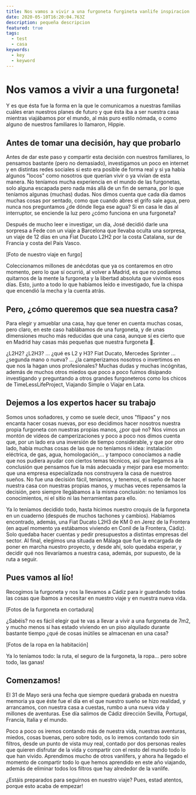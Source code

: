 ```yaml
---
title: Nos vamos a vivir a una furgoneta furgineta vanlife inspiracion comenzamos aventuras
date: 2020-05-10T16:20:04.763Z
description: pequeña descripcion
featured: true
tags:
  - test
  - casa
keywords:
  - key
  - keyword
---
```


# Nos vamos a vivir a una furgoneta!

Y es que ésta fue la forma en la que le comunicamos a nuestras familias cuáles eran nuestros planes de futuro y que ésta iba a ser nuestra casa mientras viajábamos por el mundo, al más puro estilo nómada, o como alguno de nuestros familiares lo llamaron, Hippie.

## Antes de tomar una decisión, hay que probarlo

Antes de dar este paso y compartir esta decisión con nuestros familiares, lo pensamos bastante (pero no demasiado), investigamos un poco en internet y en distintas redes sociales si esto era posible de forma real y si ya había algunos "locos" como nosotros que querían vivir o ya vivían de esta manera. No teníamos mucha experiencia en el mundo de las furgonetas, solo alguna escapada pero nada más allá de un fin de semana, por lo que teníamos algunas (muchas) dudas. Nos dimos cuenta que cada día damos muchas cosas por sentado, como que cuando abres el grifo sale agua, pero nunca nos preguntamos ¿de dónde llega ese agua? Si en casa le das al interruptor, se enciende la luz pero ¿cómo funciona en una furgoneta?

Después de mucho leer e investigar, un día, José decidió darle una sorpresa a Fede con un viaje a Barcelona que llevaba oculta una sorpresa, un viaje de 12 días en una Fiat Ducato L2H2 por la costa Catalana, sur de Francia y costa del País Vasco.

[Foto de nuestro viaje en furgo]

Coleccionamos millones de anécdotas que ya os contaremos en otro momento, pero lo que sí ocurrió, al volver a Madrid, es que no podíamos quitarnos de la mente la furgoneta y la libertad absoluta que vivimos esos días. Esto, junto a todo lo que habíamos leído e investigado, fue la chispa que encendió la mecha y la cuenta atrás.

## Pero, ¿cómo queremos que sea nuestra casa?

Para elegir y amueblar una casa, hay que tener en cuenta muchas cosas, pero claro, en este caso hablábamos de una furgoneta, y de unas dimensiones mucho más reducidas que una casa, aunque sí es cierto que en Madrid hay casas más pequeñas que nuestra furgoneta 👅.

¿L2H2? ¿L2H3? ... ¿qué es L2 y H3? Fiat Ducato, Mercedes Sprinter ... ¿segunda mano o nueva? ... ¿la camperizamos nosotros o invertimos en que nos la hagan unos profesionales? Muchas dudas y muchas incógnitas, además de muchos otros miedos que poco a poco fuimos disipando investigando y preguntando a otros grandes furgoneteros como los chicos de TimeLessLifeProject, Viajando Simple o Viajar en Lata.

## Dejemos a los expertos hacer su trabajo

Somos unos soñadores, y como se suele decir, unos "flipaos" y nos encanta hacer cosas nuevas, por eso decidimos hacer nosotros nuestra propia furgoneta con nuestras propias manos, ¿por qué no? Nos vimos un montón de vídeos de camperizaciones y poco a poco nos dimos cuenta que, por un lado era una inversión de tiempo considerable, y que por otro lado, había muchas cosas de las que no teníamos ni idea: instalación eléctrica, de gas, agua, homologación,... y tampoco conocíamos a nadie que nos pudiera ayudar con ciertos temas técnicos, así que llegamos a la conclusión que pensamos fue la más adecuada y mejor para ese momento: que una empresa especializada nos construyera la casa de nuestros sueños. No fue una decisión fácil, teníamos, y tenemos, el sueño de hacer nuestra casa con nuestras propias manos, y muchas veces repensamos la decisión, pero siempre llegábamos a la misma conclusión: no teníamos los conocimientos, ni el sitio ni las herramientas para ello.

Ya lo teníamos decidido todo, hasta hicimos nuestro croquis de la furgoneta en un cuaderno (después de muchos tachones y cambios). Habíamos encontrado, además, una Fiat Ducato L2H3 de KM 0 en Jerez de la Frontera (en aquel momento ya estábamos viviendo en Conil de la Frontera, Cádiz). Solo quedaba hacer cuentas y pedir presupuestos a distintas empresas del sector. Al final, elegimos una situada en Málaga que fue la encargada de poner en marcha nuestro proyecto, y desde ahí, solo quedaba esperar, y decidir qué nos llevaríamos a nuestra casa, además, por supuesto, de la ruta a seguir.

## Pues vamos al lío!

Recogimos la furgoneta y nos la llevamos a Cádiz para ir guardando todas las cosas que íbamos a necesitar en nuestro viaje y en nuestra nueva vida.

[Fotos de la furgoneta en cortadura]

¿Sabéis? no es fácil elegir qué te vas a llevar a vivir a una furgoneta de 7m2, y mucho menos si has estado viviendo en un piso alquilado durante bastante tiempo ¿qué de cosas inútiles se almacenan en una casa?

[Fotos de la ropa en la habitación]

Ya lo teníamos todo: la ruta, el seguro de la furgoneta, la ropa... pero sobre todo, las ganas!

## Comenzamos!

El 31 de Mayo será una fecha que siempre quedará grabada en nuestra memoria ya que éste fue el día en el que nuestro sueño se hizo realidad, y arrancamos, con nuestra casa a cuestas, rumbo a una nueva vida y millones de aventuras. Ese día salimos de Cádiz dirección Sevilla, Portugal, Francia, Italia y el mundo.

Poco a poco os iremos contando más de nuestra vida, nuestras aventuras, miedos, cosas buenas, pero sobre todo, os lo iremos contando todo sin filtros, desde un punto de vista muy real, contado por dos personas reales que quieren disfrutar de la vida y compartir con el resto del mundo todo lo que han vivido. Aprendimos mucho de otros vanlifers, y ahora ha llegado el momento de compartir todo lo que hemos aprendido en este año viajando, además de eliminar todos los filtros que hay alrededor de la vanlife.

¿Estáis preparados para seguirnos en nuestro viaje? Pues, estad atentos, porque esto acaba de empezar!
